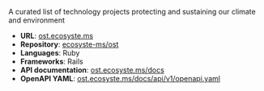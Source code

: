 ---
---

A curated list of technology projects protecting and sustaining our climate and environment

* **URL**: [ost.ecosyste.ms](https://ost.ecosyste.ms)
* **Repository**: [ecosyste-ms/ost](https://github.com/ecosyste-ms/ost)
* **Languages**: Ruby
* **Frameworks**: Rails
* **API documentation**: [ost.ecosyste.ms/docs](https://ost.ecosyste.ms/docs/index.html)
* **OpenAPI YAML**: [ost.ecosyste.ms/docs/api/v1/openapi.yaml](https://ost.ecosyste.ms/docs/api/v1/openapi.yaml)
